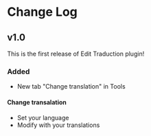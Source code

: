 # Change Log

## v1.0

This is the first release of Edit Traduction plugin!

### Added

+ New tab "Change translation" in Tools

#### Change transalation

+ Set your language
+ Modify with your translations 
